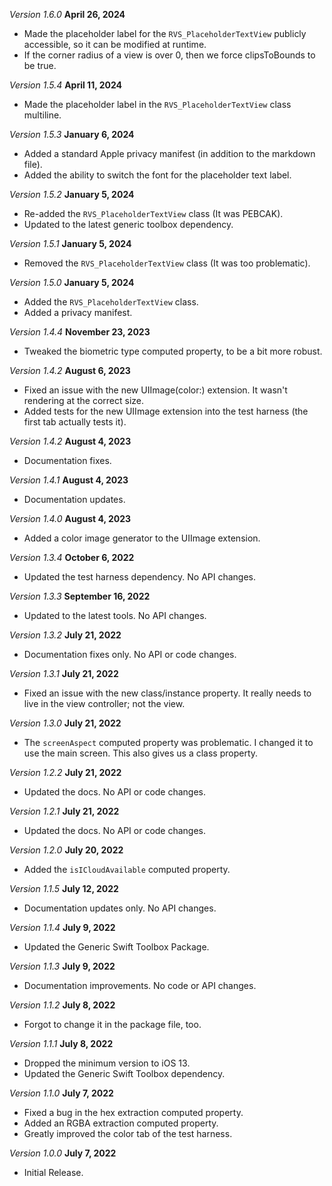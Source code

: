 *Version 1.6.0* **April 26, 2024**
- Made the placeholder label for the `RVS_PlaceholderTextView` publicly accessible, so it can be modified at runtime.
- If the corner radius of a view is over 0, then we force clipsToBounds to be true.

*Version 1.5.4* **April 11, 2024**
- Made the placeholder label in the `RVS_PlaceholderTextView` class multiline.

*Version 1.5.3* **January 6, 2024**
- Added a standard Apple privacy manifest (in addition to the markdown file).
- Added the ability to switch the font for the placeholder text label.

*Version 1.5.2* **January 5, 2024**
- Re-added the `RVS_PlaceholderTextView` class (It was PEBCAK).
- Updated to the latest generic toolbox dependency.

*Version 1.5.1* **January 5, 2024**
- Removed the `RVS_PlaceholderTextView` class (It was too problematic).

*Version 1.5.0* **January 5, 2024**
- Added the `RVS_PlaceholderTextView` class.
- Added a privacy manifest.

*Version 1.4.4* **November 23, 2023**
- Tweaked the biometric type computed property, to be a bit more robust.

*Version 1.4.2* **August 6, 2023**
- Fixed an issue with the new UIImage(color:) extension. It wasn't rendering at the correct size.
- Added tests for the new UIImage extension into the test harness (the first tab actually tests it).

*Version 1.4.2* **August 4, 2023**
- Documentation fixes.

*Version 1.4.1* **August 4, 2023**
- Documentation updates.

*Version 1.4.0* **August 4, 2023**
- Added a color image generator to the UIImage extension.

*Version 1.3.4* **October 6, 2022**
- Updated the test harness dependency. No API changes.

*Version 1.3.3* **September 16, 2022**
- Updated to the latest tools. No API changes.

*Version 1.3.2* **July 21, 2022**
- Documentation fixes only. No API or code changes.

*Version 1.3.1* **July 21, 2022**
- Fixed an issue with the new class/instance property. It really needs to live in the view controller; not the view.

*Version 1.3.0* **July 21, 2022**
- The `screenAspect` computed property was problematic. I changed it to use the main screen. This also gives us a class property.

*Version 1.2.2* **July 21, 2022**
- Updated the docs. No API or code changes.

*Version 1.2.1* **July 21, 2022**
- Updated the docs. No API or code changes.

*Version 1.2.0* **July 20, 2022**
- Added the `isICloudAvailable` computed property.

*Version 1.1.5* **July 12, 2022**
- Documentation updates only. No API changes.

*Version 1.1.4* **July 9, 2022**
- Updated the Generic Swift Toolbox Package.

*Version 1.1.3* **July 9, 2022**
- Documentation improvements. No code or API changes.

*Version 1.1.2* **July 8, 2022**
- Forgot to change it in the package file, too.

*Version 1.1.1* **July 8, 2022**
- Dropped the minimum version to iOS 13.
- Updated the Generic Swift Toolbox dependency.

*Version 1.1.0* **July 7, 2022**
- Fixed a bug in the hex extraction computed property.
- Added an RGBA extraction computed property.
- Greatly improved the color tab of the test harness.

*Version 1.0.0* **July 7, 2022**
- Initial Release.

